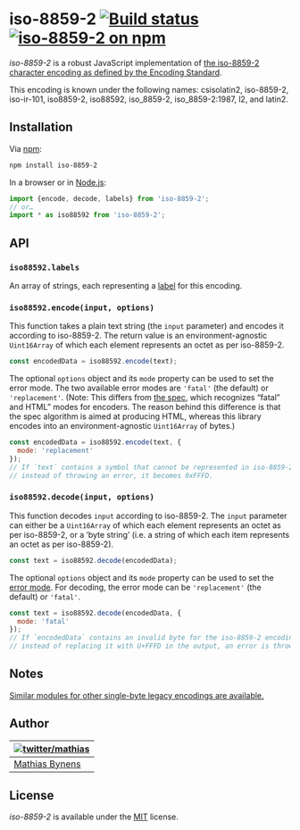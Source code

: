 # iso-8859-2 [![Build status](https://github.com/mathiasbynens/iso-8859-2/workflows/run-checks/badge.svg)](https://github.com/mathiasbynens/iso-8859-2/actions?query=workflow%3Arun-checks) [![iso-8859-2 on npm](https://img.shields.io/npm/v/iso-8859-2)](https://www.npmjs.com/package/iso-8859-2)

_iso-8859-2_ is a robust JavaScript implementation of [the iso-8859-2 character encoding as defined by the Encoding Standard](https://encoding.spec.whatwg.org/#iso-8859-2).

This encoding is known under the following names: csisolatin2, iso-8859-2, iso-ir-101, iso8859-2, iso88592, iso_8859-2, iso_8859-2:1987, l2, and latin2.

## Installation

Via [npm](https://www.npmjs.com/):

```bash
npm install iso-8859-2
```

In a browser or in [Node.js](https://nodejs.org/):

```js
import {encode, decode, labels} from 'iso-8859-2';
// or…
import * as iso88592 from 'iso-8859-2';
```

## API

### `iso88592.labels`

An array of strings, each representing a [label](https://encoding.spec.whatwg.org/#label) for this encoding.

### `iso88592.encode(input, options)`

This function takes a plain text string (the `input` parameter) and encodes it according to iso-8859-2. The return value is an environment-agnostic `Uint16Array` of which each element represents an octet as per iso-8859-2.

```js
const encodedData = iso88592.encode(text);
```

The optional `options` object and its `mode` property can be used to set the error mode. The two available error modes are `'fatal'` (the default) or `'replacement'`. (Note: This differs from [the spec](https://encoding.spec.whatwg.org/#error-mode), which recognizes “fatal” and HTML” modes for encoders. The reason behind this difference is that the spec algorithm is aimed at producing HTML, whereas this library encodes into an environment-agnostic `Uint16Array` of bytes.)

```js
const encodedData = iso88592.encode(text, {
  mode: 'replacement'
});
// If `text` contains a symbol that cannot be represented in iso-8859-2,
// instead of throwing an error, it becomes 0xFFFD.
```

### `iso88592.decode(input, options)`

This function decodes `input` according to iso-8859-2. The `input` parameter can either be a `Uint16Array` of which each element represents an octet as per iso-8859-2, or a ‘byte string’ (i.e. a string of which each item represents an octet as per iso-8859-2).

```js
const text = iso88592.decode(encodedData);
```

The optional `options` object and its `mode` property can be used to set the [error mode](https://encoding.spec.whatwg.org/#error-mode). For decoding, the error mode can be `'replacement'` (the default) or `'fatal'`.

```js
const text = iso88592.decode(encodedData, {
  mode: 'fatal'
});
// If `encodedData` contains an invalid byte for the iso-8859-2 encoding,
// instead of replacing it with U+FFFD in the output, an error is thrown.
```

## Notes

[Similar modules for other single-byte legacy encodings are available.](https://www.npmjs.com/browse/keyword/legacy-encoding)

## Author

| [![twitter/mathias](https://gravatar.com/avatar/24e08a9ea84deb17ae121074d0f17125?s=70)](https://twitter.com/mathias "Follow @mathias on Twitter") |
|---|
| [Mathias Bynens](https://mathiasbynens.be/) |

## License

_iso-8859-2_ is available under the [MIT](https://mths.be/mit) license.
